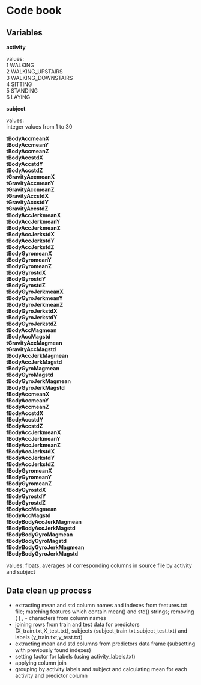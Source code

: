 # Code book

<h2>Variables</h2>

<p><strong>activity</strong></p>
<p>values:<br>
1 WALKING<br>
2 WALKING_UPSTAIRS<br>
3 WALKING_DOWNSTAIRS<br>
4 SITTING<br>
5 STANDING<br>
6 LAYING<br>
</p>
<p><strong>subject</strong></p>
<p>values:<br>
integer values from 1 to 30</p>


<p><strong>tBodyAccmeanX<br>
tBodyAccmeanY<br>
tBodyAccmeanZ<br>
tBodyAccstdX<br>
tBodyAccstdY<br>
tBodyAccstdZ<br>
tGravityAccmeanX<br>
tGravityAccmeanY<br>
tGravityAccmeanZ<br>
tGravityAccstdX<br>
tGravityAccstdY<br>
tGravityAccstdZ<br>
tBodyAccJerkmeanX<br>
tBodyAccJerkmeanY<br>
tBodyAccJerkmeanZ<br>
tBodyAccJerkstdX<br>
tBodyAccJerkstdY<br>
tBodyAccJerkstdZ<br>
tBodyGyromeanX<br>
tBodyGyromeanY<br>
tBodyGyromeanZ<br>
tBodyGyrostdX<br>
tBodyGyrostdY<br>
tBodyGyrostdZ<br>
tBodyGyroJerkmeanX<br>
tBodyGyroJerkmeanY<br>
tBodyGyroJerkmeanZ<br>
tBodyGyroJerkstdX<br>
tBodyGyroJerkstdY<br>
tBodyGyroJerkstdZ<br>
tBodyAccMagmean<br>
tBodyAccMagstd<br>
tGravityAccMagmean<br>
tGravityAccMagstd<br>
tBodyAccJerkMagmean<br>
tBodyAccJerkMagstd<br>
tBodyGyroMagmean<br>
tBodyGyroMagstd<br>
tBodyGyroJerkMagmean<br>
tBodyGyroJerkMagstd<br>
fBodyAccmeanX<br>
fBodyAccmeanY<br>
fBodyAccmeanZ<br>
fBodyAccstdX<br>
fBodyAccstdY<br>
fBodyAccstdZ<br>
fBodyAccJerkmeanX<br>
fBodyAccJerkmeanY<br>
fBodyAccJerkmeanZ<br>
fBodyAccJerkstdX<br>
fBodyAccJerkstdY<br>
fBodyAccJerkstdZ<br>
fBodyGyromeanX<br>
fBodyGyromeanY<br>
fBodyGyromeanZ<br>
fBodyGyrostdX<br>
fBodyGyrostdY<br>
fBodyGyrostdZ<br>
fBodyAccMagmean<br>
fBodyAccMagstd<br>
fBodyBodyAccJerkMagmean<br>
fBodyBodyAccJerkMagstd<br>
fBodyBodyGyroMagmean<br>
fBodyBodyGyroMagstd<br>
fBodyBodyGyroJerkMagmean<br>
fBodyBodyGyroJerkMagstd</strong>
</p>

<p>values: floats, averages of corresponding columns in source file by activity and subject</p>

<h2>Data clean up process</h2>
<ul>
<li>extracting mean and std column names and indexes from features.txt file; matching features which contain mean() and std() strings; removing ( ) , - characters from column names</li>
<li>joining rows from train and test data for predictors (X_train.txt,X_test.txt), subjects (subject_train.txt,subject_test.txt) and labels (y_train.txt,y_test.txt)</li>
<li>extracting mean and std columns from predictors data frame (subsetting with previously found indexes)</li>
<li>setting factor for labels (using activity_labels.txt)</li>
<li>applying column join</li>
<li>grouping by activity labels and subject and calculating mean for each activity and predictor column</li>
</ul>